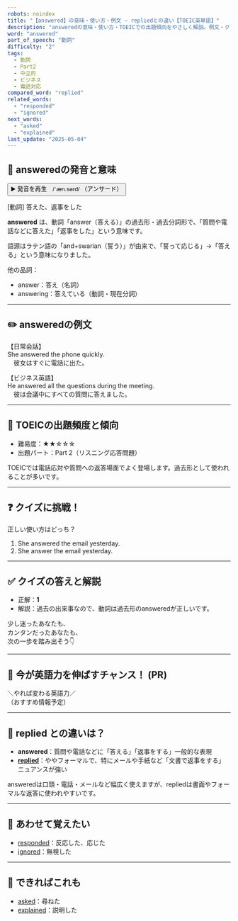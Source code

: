 ```yaml
---
robots: noindex
title: "【answered】の意味・使い方・例文 ― repliedとの違い【TOEIC英単語】"
description: "answeredの意味・使い方・TOEICでの出題傾向をやさしく解説。例文・クイズ付きでrepliedとの違いもわかりやすく学べます。"
word: "answered"
part_of_speech: "動詞"
difficulty: "2"
tags:
  - 動詞
  - Part2
  - 中立的
  - ビジネス
  - 電話対応
compared_word: "replied"
related_words:
  - "responded"
  - "ignored"
next_words:
  - "asked"
  - "explained"
last_update: "2025-05-04"
---
```


## 🔰 answeredの発音と意味

<button class="play-audio" onclick="playTTS('answered')">
  <span class="play-audio-main">
    ▶️ 発音を再生　/ˈæn.sərd/
  </span>
  <span class="play-audio-sub">
    （アンサード）
  </span>
</button>

[動詞] 答えた、返事をした

**answered** は、動詞「answer（答える）」の過去形・過去分詞形で、「質問や電話などに答えた」「返事をした」という意味です。

語源はラテン語の「and+swarian（誓う）」が由来で、「誓って応じる」→「答える」という意味になりました。

他の品詞：  
- answer：答え（名詞）
- answering：答えている（動詞・現在分詞）

---

## ✏️ answeredの例文

【日常会話】  
She answered the phone quickly.  
　彼女はすぐに電話に出た。

【ビジネス英語】  
He answered all the questions during the meeting.  
　彼は会議中にすべての質問に答えました。

---

## 🎯 TOEICの出題頻度と傾向

- 難易度：★★☆☆☆
- 出題パート：Part 2（リスニング応答問題）

TOEICでは電話応対や質問への返答場面でよく登場します。過去形として使われることが多いです。

---

## ❓ クイズに挑戦！

正しい使い方はどっち？

1. She answered the email yesterday.  
2. She answer the email yesterday.

---

## ✅ クイズの答えと解説

- 正解：**1**
- 解説：過去の出来事なので、動詞は過去形のansweredが正しいです。

少し迷ったあなたも、  
カンタンだったあなたも、  
次の一歩を踏み出そう👇️

---

## 🚀 今が英語力を伸ばすチャンス！ (PR)

<div class="info-center">
＼やれば変わる英語力／<br>  
（おすすめ情報予定）
</div>

---

## 🤔  replied との違いは？

- **answered**：質問や電話などに「答える」「返事をする」一般的な表現
- **[replied](/word/replied)**：ややフォーマルで、特にメールや手紙など「文書で返事をする」ニュアンスが強い

answeredは口頭・電話・メールなど幅広く使えますが、repliedは書面やフォーマルな返答に使われやすいです。

---

## 🧩 あわせて覚えたい

- [responded](/word/responded)：反応した、応じた
- [ignored](/word/ignored)：無視した

---

## 📖 できればこれも

- [asked](/word/asked)：尋ねた
- [explained](/word/explained)：説明した

<!-- cvid: aid20_bid28 -->
